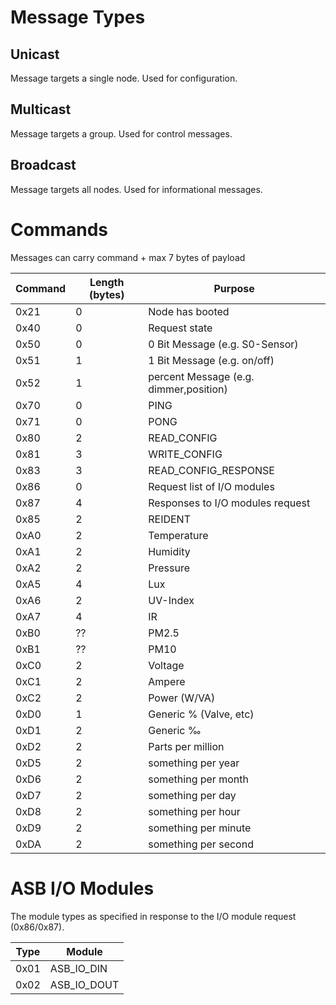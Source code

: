 # Message Types

## Unicast

Message targets a single node. Used for configuration.

## Multicast

Message targets a group. Used for control messages.

## Broadcast

Message targets all nodes. Used for informational messages.

# Commands

Messages can carry command + max 7 bytes of payload

| Command | Length (bytes) | Purpose                                 |
|---------|----------------|-----------------------------------------|
| 0x21    | 0              | Node has booted                         |
| 0x40    | 0              | Request state                           |
| 0x50    | 0              | 0 Bit Message (e.g. S0-Sensor)          |
| 0x51    | 1              | 1 Bit Message (e.g. on/off)             |
| 0x52    | 1              | percent Message (e.g. dimmer,position)  |
| 0x70    | 0              | PING                                    |
| 0x71    | 0              | PONG                                    |
| 0x80    | 2              | READ_CONFIG                             |
| 0x81    | 3              | WRITE_CONFIG                            |
| 0x83    | 3              | READ_CONFIG_RESPONSE                    |
| 0x86    | 0              | Request list of I/O modules             |
| 0x87    | 4              | Responses to I/O modules request        |
| 0x85    | 2              | REIDENT                                 |
| 0xA0    | 2              | Temperature                             |
| 0xA1    | 2              | Humidity                                |
| 0xA2    | 2              | Pressure                                |
| 0xA5    | 4              | Lux                                     |
| 0xA6    | 2              | UV-Index                                |
| 0xA7    | 4              | IR |
| 0xB0    | ??             | PM2.5 |
| 0xB1    | ??             | PM10 |
| 0xC0    | 2              | Voltage |
| 0xC1    | 2             | Ampere |
| 0xC2    | 2              | Power (W/VA)                             |
| 0xD0    | 1              | Generic % (Valve, etc)            |
| 0xD1    | 2              | Generic ‰ |
| 0xD2    | 2              | Parts per million            |
| 0xD5    | 2              | something per year |
| 0xD6    | 2              | something per month |
| 0xD7    | 2              | something per day |
| 0xD8    | 2              | something per hour |
| 0xD9    | 2              | something per minute |
| 0xDA    | 2              | something per second |


# ASB I/O Modules

The module types as specified in response to the I/O module request (0x86/0x87).

| Type | Module         |
|------|----------------|
| 0x01 | ASB_IO_DIN     |
| 0x02 | ASB_IO_DOUT    |

